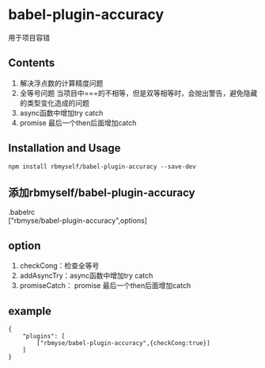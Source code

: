 # babel-plugin-accuracy
用于项目容错

## Contents
1.  解决浮点数的计算精度问题
2. 全等号问题
当项目中===的不相等，但是双等相等时，会抛出警告，避免隐藏的类型变化造成的问题
3. async函数中增加try catch
4. promise 最后一个then后面增加catch


## Installation and Usage
```
npm install rbmyself/babel-plugin-accuracy --save-dev
```
## 添加rbmyself/babel-plugin-accuracy

.babelrc  
["rbmyse/babel-plugin-accuracy",options]
## option
1. checkCong：检查全等号
2. addAsyncTry：async函数中增加try catch
3. promiseCatch： promise 最后一个then后面增加catch

## example
```
{
	"plugins": [
        ["rbmyse/babel-plugin-accuracy",{checkCong:true}]
    ]
}
```
